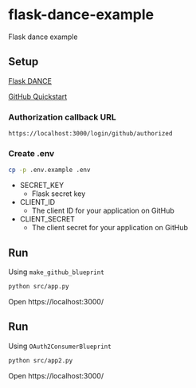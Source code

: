 # flask-dance-example
Flask dance example

## Setup

[Flask DANCE](https://flask-dance.readthedocs.io/en/latest/)

[GitHub Quickstart](https://flask-dance.readthedocs.io/en/v1.3.0/quickstarts/github.html)

### Authorization callback URL

```
https://localhost:3000/login/github/authorized
```

### Create .env

```bash
cp -p .env.example .env
```

- SECRET_KEY
  - Flask secret key
- CLIENT_ID
  - The client ID for your application on GitHub
- CLIENT_SECRET
  - The client secret for your application on GitHub

## Run

Using `make_github_blueprint`

```bash
python src/app.py
```

Open https://localhost:3000/

## Run

Using `OAuth2ConsumerBlueprint`

```bash
python src/app2.py
```

Open https://localhost:3000/
